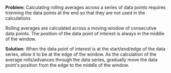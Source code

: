 **Problem**:  Calculating rolling averages across a series of data points
   requires trimming the data points at the end so that they are not used
   in the calculations
   
Rolling averages are calculated across a moving window of consecutive
   data points.  The position of the data point of interest is always in
   the middle of the window.
   
**Solution**:  When the data point of interest is at the start/end/edge of
   the data series, allow it to be at the edge of the window.  As the
   calculation of the average rolls/advances through the data series,
   gradually move the data point's position from the edge to the middle
   of the window.
